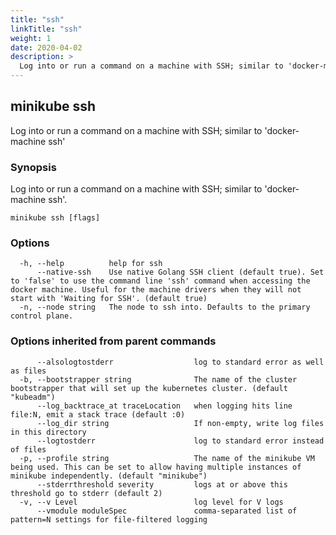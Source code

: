 ```yaml
---
title: "ssh"
linkTitle: "ssh"
weight: 1
date: 2020-04-02
description: >
  Log into or run a command on a machine with SSH; similar to 'docker-machine ssh'
---
```




## minikube ssh

Log into or run a command on a machine with SSH; similar to 'docker-machine ssh'

### Synopsis

Log into or run a command on a machine with SSH; similar to 'docker-machine ssh'.

```
minikube ssh [flags]
```

### Options

```
  -h, --help          help for ssh
      --native-ssh    Use native Golang SSH client (default true). Set to 'false' to use the command line 'ssh' command when accessing the docker machine. Useful for the machine drivers when they will not start with 'Waiting for SSH'. (default true)
  -n, --node string   The node to ssh into. Defaults to the primary control plane.
```

### Options inherited from parent commands

```
      --alsologtostderr                  log to standard error as well as files
  -b, --bootstrapper string              The name of the cluster bootstrapper that will set up the kubernetes cluster. (default "kubeadm")
      --log_backtrace_at traceLocation   when logging hits line file:N, emit a stack trace (default :0)
      --log_dir string                   If non-empty, write log files in this directory
      --logtostderr                      log to standard error instead of files
  -p, --profile string                   The name of the minikube VM being used. This can be set to allow having multiple instances of minikube independently. (default "minikube")
      --stderrthreshold severity         logs at or above this threshold go to stderr (default 2)
  -v, --v Level                          log level for V logs
      --vmodule moduleSpec               comma-separated list of pattern=N settings for file-filtered logging
```


